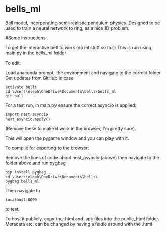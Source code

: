 # bells_ml
Bell model, incorporating semi-realistic pendulum physics.
Designed to be used to train a neural network to ring, as a nice 1D problem.

#Some instructions

To get the interactive bell to work (no ml stuff so far):
This is run using main.py in the bells_ml folder

To edit:

Load anaconda prompt, the environment and navigate to the correct folder. Get updates from GitHub in case

```
activate bells
cd \Users\eleph\OneDrive\Documents\bells\bells_ml
git pull
```

For a test run, in main.py ensure the correct asyncio is applied:
```
import nest_asyncio
nest_asyncio.apply()
```
(Remove these to make it work in the browser, I'm pretty sure). 

This will open the pygame window and you can play with it.

To compile for exporting to the browser:

Remove the lines of code about nest_asyncio (above) then navigate to the folder above and run pygbag
```
pip install pygbag
cd \Users\eleph\OneDrive\Documents\bells\
pygbag bells_ml
```
Then navigate to 
```
localhost:8000
```
to test.

To host it publicly, copy the .html and .apk files into the public_html folder. Metadata etc. can be changed by having a fiddle around with the .html






